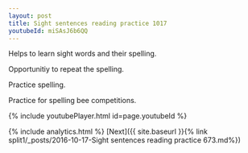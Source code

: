 ```yaml
---
layout: post
title: Sight sentences reading practice 1017
youtubeId: miSAsJ6b6QQ
---
```

 
 
Helps to learn sight words and their spelling.

Opportunitiy to repeat the spelling. 

Practice spelling. 
 
Practice for spelling bee competitions. 
 
{% include youtubePlayer.html id=page.youtubeId %}
 
 
{% include analytics.html %} 
[Next]({{ site.baseurl }}{% link  split1/_posts/2016-10-17-Sight sentences reading practice 673.md%})
 
